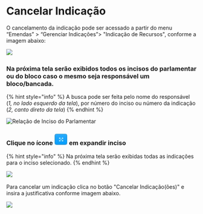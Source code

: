 # Cancelar Indicação

O cancelamento da indicação pode ser acessado a partir do menu “Emendas” > “Gerenciar Indicações”> "Indicação de Recursos", conforme a imagem abaixo:

![](../../.gitbook/assets/menu\_cancelar.PNG)

### Na próxima tela serão exibidos todos os incisos do parlamentar ou do bloco caso o mesmo seja responsável um bloco/bancada.

{% hint style="info" %}
A busca pode ser feita pelo nome do responsável (_1, no lado esquerdo da tela_), por número do inciso ou número da indicação (_2, canto direto da tela_) &#x20;
{% endhint %}

![Relação de Inciso do Parlamentar](<../../.gitbook/assets/MANUAL\_PARLAMENTARES\_INDICAÇÃO\_TELA DE INDICAÇÃO (1).jpg>)

### **Clique no ícone** <img src="../../.gitbook/assets/ÍCONE_EXPANDIR.jpg" alt="" data-size="line"> **em expandir inciso**&#x20;

{% hint style="info" %}
Na próxima tela serão exibidas todas as indicações para o inciso selecionado.
{% endhint %}

![](../../.gitbook/assets/cancelar\_indicacao.png)

Para cancelar um indicação clica no botão "Cancelar Indicação(ões)" e insira a justificativa conforme imagem abaixo.

![](../../.gitbook/assets/botao\_cancelar\_indicacao.png)
